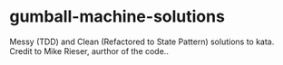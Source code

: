 # gumball-machine-solutions
Messy (TDD) and Clean (Refactored to State Pattern) solutions to kata. Credit to Mike Rieser, aurthor of the code..
